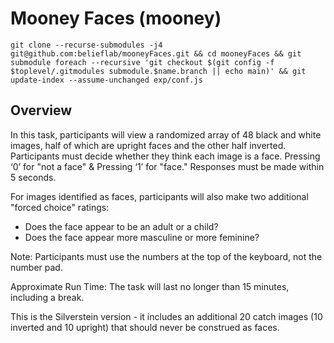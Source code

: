 # Mooney Faces (mooney)

```
git clone --recurse-submodules -j4 git@github.com:belieflab/mooneyFaces.git && cd mooneyFaces && git submodule foreach --recursive 'git checkout $(git config -f $toplevel/.gitmodules submodule.$name.branch || echo main)' && git update-index --assume-unchanged exp/conf.js
```

## Overview 

In this task, participants will view a randomized array of 48 black and white images, half of which are upright faces and the other half inverted. Participants must decide whether they think each image is a face. Pressing ‘0’ for "not a face" & Pressing ‘1’ for "face." Responses must be made within 5 seconds.

For images identified as faces, participants will also make two additional "forced choice" ratings:

- Does the face appear to be an adult or a child?
- Does the face appear more masculine or more feminine?

Note: Participants must use the numbers at the top of the keyboard, not the number pad.

Approximate Run Time: The task will last no longer than 15 minutes, including a break.

This is the Silverstein version - it includes an additional 20 catch images (10 inverted and 10 upright) that should never be construed as faces.
